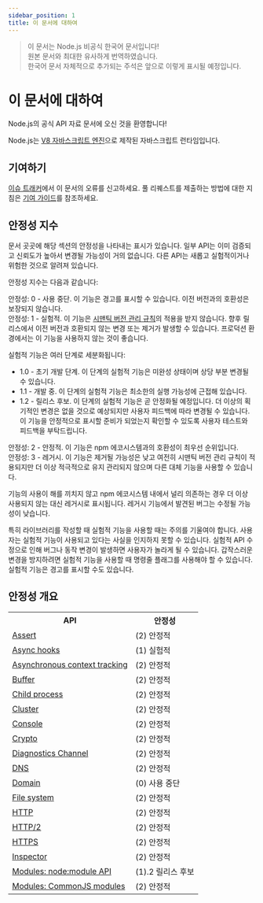 ```yaml
---
sidebar_position: 1
title: 이 문서에 대하여
---
```


> 이 문서는 Node.js 비공식 한국어 문서입니다!<br/>
> 원본 문서와 최대한 유사하게 번역하였습니다.<br/>
> 한국어 문서 자체적으로 추가되는 주석은 앞으로 이렇게 표시될 예정입니다.

# 이 문서에 대하여
Node.js의 공식 API 자료 문서에 오신 것을 환영합니다!

Node.js는 <a href="https://v8.dev/" target="_blank">V8 자바스크립트 엔진</a>으로 제작된 자바스크립트 런타임입니다.

## 기여하기
<a href="https://github.com/nodejs/node/issues/new" target="_blank">이슈 트래커</a>에서 이 문서의 오류를 신고하세요. 풀 리퀘스트를 제출하는 방법에 대한 지침은 <a href="https://github.com/nodejs/node/blob/HEAD/CONTRIBUTING.md" target="_blank">기여 가이드</a>를 참조하세요.

## 안정성 지수
문서 곳곳에 해당 섹션의 안정성을 나타내는 표시가 있습니다. 일부 API는 이미 검증되고 신뢰도가 높아서 변경될 가능성이 거의 없습니다. 다른 API는 새롭고 실험적이거나 위험한 것으로 알려져 있습니다.

안정성 지수는 다음과 같습니다:

<div style={{backgroundColor: "var(--red1)", color: "var(--white)"}}>
안정성: 0 - 사용 중단. 이 기능은 경고를 표시할 수 있습니다. 이전 버전과의 호환성은 보장되지 않습니다.
</div>
<div style={{backgroundColor: "var(--red3)", color: "var(--white)"}}>
안정성: 1 - 실험적. 이 기능은 <a href="https://semver.org/" target="_blank" style={{color: "var(--white)", textDecoration: "underline"}}>시맨틱 버전 관리 규칙</a>의 적용을 받지 않습니다. 향후 릴리스에서 이전 버전과 호환되지 않는 변경 또는 제거가 발생할 수 있습니다. 프로덕션 환경에서는 이 기능을 사용하지 않는 것이 좋습니다.

실험적 기능은 여러 단계로 세분화됩니다:
- 1.0 - 초기 개발 단계. 이 단계의 실험적 기능은 미완성 상태이며 상당 부분 변경될 수 있습니다.
- 1.1 - 개발 중. 이 단계의 실험적 기능은 최소한의 실행 가능성에 근접해 있습니다.
- 1.2 - 릴리스 후보. 이 단계의 실험적 기능은 곧 안정화될 예정입니다. 더 이상의 획기적인 변경은 없을 것으로 예상되지만 사용자 피드백에 따라 변경될 수 있습니다. 이 기능을 안정적으로 표시할 준비가 되었는지 확인할 수 있도록 사용자 테스트와 피드백을 부탁드립니다.
</div>
<div style={{backgroundColor: "var(--green2)", color: "var(--white)"}}>
안정성: 2 - 안정적. 이 기능은 npm 에코시스템과의 호환성이 최우선 순위입니다.
</div>
<div style={{backgroundColor: "var(--blue1)", color: "var(--white)"}}>
안정성: 3 - 레거시. 이 기능은 제거될 가능성은 낮고 여전히 시맨틱 버전 관리 규칙이 적용되지만 더 이상 적극적으로 유지 관리되지 않으며 다른 대체 기능을 사용할 수 있습니다.
</div>

기능의 사용이 해를 끼치지 않고 npm 에코시스템 내에서 널리 의존하는 경우 더 이상 사용되지 않는 대신 레거시로 표시됩니다. 레거시 기능에서 발견된 버그는 수정될 가능성이 낮습니다.

특히 라이브러리를 작성할 때 실험적 기능을 사용할 때는 주의를 기울여야 합니다. 사용자는 실험적 기능이 사용되고 있다는 사실을 인지하지 못할 수 있습니다. 실험적 API 수정으로 인해 버그나 동작 변경이 발생하면 사용자가 놀라게 될 수 있습니다. 갑작스러운 변경을 방지하려면 실험적 기능을 사용할 때 명령줄 플래그를 사용해야 할 수 있습니다. 실험적 기능은 경고를 표시할 수도 있습니다.

## 안정성 개요
<table>
    <tr>
        <th>API</th>
        <th>안정성</th>
    </tr>
    <tr>
        <td><a href="https://nodejs.org/docs/v22.8.0/api/assert.html" target="_blank">Assert</a></td>
        <td style={{backgroundColor: "var(--green2)", color: "var(--white)"}}>(2) 안정적</td>
    </tr>
    <tr>
        <td><a href="https://nodejs.org/docs/v22.8.0/api/async_hooks.html" target="_blank">Async hooks</a></td>
        <td style={{backgroundColor: "var(--red3)", color: "var(--white)"}}>(1) 실험적</td>
    </tr>
    <tr>
        <td><a href="https://nodejs.org/docs/v22.8.0/api/async_context.html" target="_blank">Asynchronous context tracking</a></td>
        <td style={{backgroundColor: "var(--green2)", color: "var(--white)"}}>(2) 안정적</td>
    </tr>
    <tr>
        <td><a href="https://nodejs.org/docs/v22.8.0/api/buffer.html" target="_blank">Buffer</a></td>
        <td style={{backgroundColor: "var(--green2)", color: "var(--white)"}}>(2) 안정적</td>
    </tr>
    <tr>
        <td><a href="https://nodejs.org/docs/v22.8.0/api/child_process.html" target="_blank">Child process</a></td>
        <td style={{backgroundColor: "var(--green2)", color: "var(--white)"}}>(2) 안정적</td>
    </tr>
    <tr>
        <td><a href="https://nodejs.org/docs/v22.8.0/api/cluster.html" target="_blank">Cluster</a></td>
        <td style={{backgroundColor: "var(--green2)", color: "var(--white)"}}>(2) 안정적</td>
    </tr>
    <tr>
        <td><a href="https://nodejs.org/docs/v22.8.0/api/console.html" target="_blank">Console</a></td>
        <td style={{backgroundColor: "var(--green2)", color: "var(--white)"}}>(2) 안정적</td>
    </tr>
    <tr>
        <td><a href="https://nodejs.org/docs/v22.8.0/api/crypto.html" target="_blank">Crypto</a></td>
        <td style={{backgroundColor: "var(--green2)", color: "var(--white)"}}>(2) 안정적</td>
    </tr>
    <tr>
        <td><a href="https://nodejs.org/docs/v22.8.0/api/diagnostics_channel.html" target="_blank">Diagnostics Channel</a></td>
        <td style={{backgroundColor: "var(--green2)", color: "var(--white)"}}>(2) 안정적</td>
    </tr>
    <tr>
        <td><a href="https://nodejs.org/docs/v22.8.0/api/dns.html" target="_blank">DNS</a></td>
        <td style={{backgroundColor: "var(--green2)", color: "var(--white)"}}>(2) 안정적</td>
    </tr>
    <tr>
        <td><a href="https://nodejs.org/docs/v22.8.0/api/domain.html" target="_blank">Domain</a></td>
        <td style={{backgroundColor: "var(--red1)", color: "var(--white)"}}>(0) 사용 중단</td>
    </tr>
    <tr>
        <td><a href="https://nodejs.org/docs/v22.8.0/api/fs.html" target="_blank">File system</a></td>
        <td style={{backgroundColor: "var(--green2)", color: "var(--white)"}}>(2) 안정적</td>
    </tr>
    <tr>
        <td><a href="https://nodejs.org/docs/v22.8.0/api/http.html" target="_blank">HTTP</a></td>
        <td style={{backgroundColor: "var(--green2)", color: "var(--white)"}}>(2) 안정적</td>
    </tr>
    <tr>
        <td><a href="https://nodejs.org/docs/v22.8.0/api/http2.html" target="_blank">HTTP/2</a></td>
        <td style={{backgroundColor: "var(--green2)", color: "var(--white)"}}>(2) 안정적</td>
    </tr>
    <tr>
        <td><a href="https://nodejs.org/docs/v22.8.0/api/https.html" target="_blank">HTTPS</a></td>
        <td style={{backgroundColor: "var(--green2)", color: "var(--white)"}}>(2) 안정적</td>
    </tr>
    <tr>
        <td><a href="https://nodejs.org/docs/v22.8.0/api/inspector.htmll" target="_blank">Inspector</a></td>
        <td style={{backgroundColor: "var(--green2)", color: "var(--white)"}}>(2) 안정적</td>
    </tr>
    <tr>
        <td><a href="https://nodejs.org/docs/v22.8.0/api/inspector.html" target="_blank">Modules: node:module API</a></td>
        <td style={{backgroundColor: "var(--red3)", color: "var(--white)"}}>(1).2 릴리스 후보</td>
    </tr>
    <tr>
        <td><a href="https://nodejs.org/docs/v22.8.0/api/modules.html" target="_blank">Modules: CommonJS modules</a></td>
        <td style={{backgroundColor: "var(--green2)", color: "var(--white)"}}>(2) 안정적</td>
    </tr>
</table>
